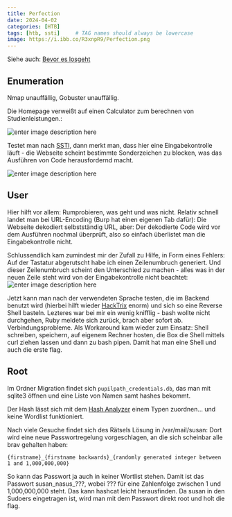 ```yaml
---
title: Perfection
date: 2024-04-02
categories: [HTB]
tags: [htb, ssti]     # TAG names should always be lowercase
image: https://i.ibb.co/R3xnpR9/Perfection.png
---
```


Siehe auch: [Bevor es losgeht](https://th3t3ngu.github.io/th3t3ngu/Hack-the-Box/)

## Enumeration

Nmap unauffällig, Gobuster unauffällig. 

Die Homepage verweißt auf einen Calculator zum berechnen von Studienleistungen.:

![enter image description here](https://i.ibb.co/NLBy55V/calc.png)

Testet man nach [SSTI](https://book.hacktricks.xyz/pentesting-web/ssti-server-side-template-injection), dann merkt man, dass hier eine Eingabekontrolle läuft - die Webseite scheint bestimmte Sonderzeichen zu blocken, was das Ausführen von Code herausfordernd macht.

![enter image description here](https://i.ibb.co/tpZZhN6/malicious.png)

## User
Hier hilft vor allem: Rumprobieren, was geht und was nicht. Relativ schnell landet man bei URL-Encoding (Burp hat einen eigenen Tab dafür): Die Webseite dekodiert selbstständig URL, aber: Der dekodierte Code wird vor dem Ausführen nochmal überprüft, also so einfach überlistet man die Eingabekontrolle nicht.

Schlussendlich kam zumindest mir der Zufall zu Hilfe, in Form eines Fehlers: Auf der Tastatur abgerutscht habe ich einen Zeilenumbruch generiert. Und dieser Zeilenumbruch scheint den Unterschied zu machen - alles was in der neuen Zeile steht wird von der Eingabekontrolle nicht beachtet:
![enter image description here](https://i.ibb.co/CnT0xjc/code.png)

Jetzt kann man nach der verwendeten Sprache testen, die im Backend benutzt wird (hierbei hilft wieder [HackTrix](https://book.hacktricks.xyz/pentesting-web/ssti-server-side-template-injection) enorm) und sich so eine Reverse Shell basteln. Lezteres war bei mir ein wenig knifflig - bash wollte nicht durchgehen, Ruby meldete sich zurück, brach aber sofort ab. Verbindungsprobleme. 
Als Workaround kam wieder zum Einsatz: Shell schreiben, speichern, auf eigenem Rechner hosten, die Box die Shell mittels curl ziehen lassen und dann zu bash pipen. Damit hat man eine Shell und auch die erste flag.

## Root
Im Ordner Migration findet sich `pupilpath_credentials.db`, das man mit sqlite3 öffnen und eine Liste von Namen samt hashes bekommt. 

Der Hash lässt sich mit dem [Hash Analyzer](https://hashes.com/en/tools/hash_identifier) einem Typen zuordnen... und keine Wordlist funktioniert. 

Nach viele Gesuche findet sich des Rätsels Lösung in /var/mail/susan: Dort wird eine neue Passwortregelung vorgeschlagen, an die sich scheinbar alle brav gehalten haben:

    {firstname}_{firstname backwards}_{randomly generated integer between 1 and 1,000,000,000}

So kann das Passwort ja auch in keiner Wortlist stehen. Damit ist das Passwort susan_nasus_???, wobei ??? für eine Zahlenfolge zwischen 1 und 1,000,000,000 steht. Das kann hashcat leicht herausfinden. Da susan in den Sudoers eingetragen ist, wird man mit dem Passwort direkt root und holt die flag.



